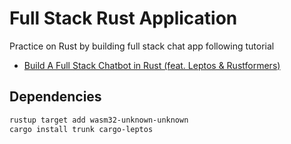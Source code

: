 # Full Stack Rust Application

Practice on Rust by building full stack chat app following tutorial

- [Build A Full Stack Chatbot in Rust (feat. Leptos & Rustformers)](https://www.youtube.com/watch?v=vAjle3c9Xqc)

## Dependencies

```bash
rustup target add wasm32-unknown-unknown
cargo install trunk cargo-leptos
```

